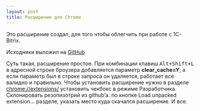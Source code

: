 ```yaml
---
layout: post
title: Расширение для Chrome
---
```


Это расширение создал, для того чтобы облегчить при работе с 1C-Bitrix.
 
Исходники выложил на [GitHub](https://github.com/davletyarov/ext-chrome)

Суть такая, расширение простое. При комбинации клавиш <kbd>Alt+Shift+L</kbd> в адресной строке броузера добавляется параметр **clear_cache=Y**, а если параметр был в строке запроса он удаляется, работает все валидно и правильно.
Чтобы установить расширение нужно в разделе [chrome://extensions/](chrome://extensions/) установить чекбокс в режиме Разработчика.
Склонировать резопизотрий из github’а. по кнопке Load unpacked extension… разделе, указать место куда скачался расширение. И все.




